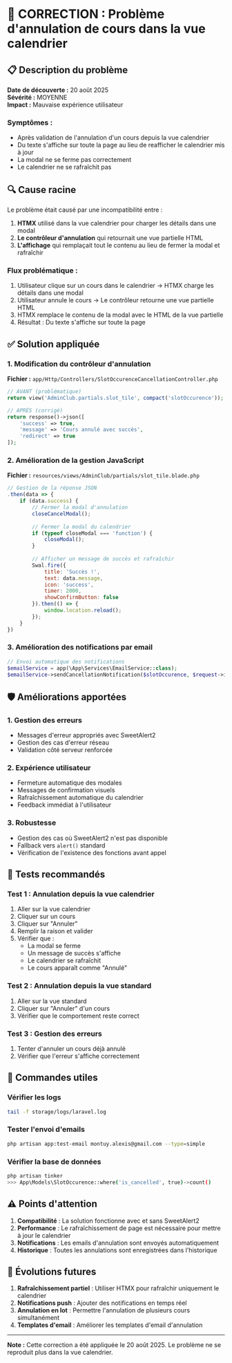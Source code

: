 # 🔧 CORRECTION : Problème d'annulation de cours dans la vue calendrier

## 📋 Description du problème

**Date de découverte :** 20 août 2025  
**Sévérité :** MOYENNE  
**Impact :** Mauvaise expérience utilisateur

### Symptômes :
- Après validation de l'annulation d'un cours depuis la vue calendrier
- Du texte s'affiche sur toute la page au lieu de reafficher le calendrier mis à jour
- La modal ne se ferme pas correctement
- Le calendrier ne se rafraîchit pas

## 🔍 Cause racine

Le problème était causé par une incompatibilité entre :
1. **HTMX** utilisé dans la vue calendrier pour charger les détails dans une modal
2. **Le contrôleur d'annulation** qui retournait une vue partielle HTML
3. **L'affichage** qui remplaçait tout le contenu au lieu de fermer la modal et rafraîchir

### Flux problématique :
1. Utilisateur clique sur un cours dans le calendrier → HTMX charge les détails dans une modal
2. Utilisateur annule le cours → Le contrôleur retourne une vue partielle HTML
3. HTMX remplace le contenu de la modal avec le HTML de la vue partielle
4. Résultat : Du texte s'affiche sur toute la page

## ✅ Solution appliquée

### 1. Modification du contrôleur d'annulation

**Fichier :** `app/Http/Controllers/SlotOccurenceCancellationController.php`

```php
// AVANT (problématique)
return view('AdminClub.partials.slot_tile', compact('slotOccurence'));

// APRÈS (corrigé)
return response()->json([
    'success' => true,
    'message' => 'Cours annulé avec succès',
    'redirect' => true
]);
```

### 2. Amélioration de la gestion JavaScript

**Fichier :** `resources/views/AdminClub/partials/slot_tile.blade.php`

```javascript
// Gestion de la réponse JSON
.then(data => {
    if (data.success) {
        // Fermer la modal d'annulation
        closeCancelModal();
        
        // Fermer la modal du calendrier
        if (typeof closeModal === 'function') {
            closeModal();
        }
        
        // Afficher un message de succès et rafraîchir
        Swal.fire({
            title: 'Succès !',
            text: data.message,
            icon: 'success',
            timer: 2000,
            showConfirmButton: false
        }).then(() => {
            window.location.reload();
        });
    }
})
```

### 3. Amélioration des notifications par email

```php
// Envoi automatique des notifications
$emailService = app(\App\Services\EmailService::class);
$emailService->sendCancellationNotification($slotOccurence, $request->input('reason'));
```

## 🛡️ Améliorations apportées

### 1. Gestion des erreurs
- Messages d'erreur appropriés avec SweetAlert2
- Gestion des cas d'erreur réseau
- Validation côté serveur renforcée

### 2. Expérience utilisateur
- Fermeture automatique des modales
- Messages de confirmation visuels
- Rafraîchissement automatique du calendrier
- Feedback immédiat à l'utilisateur

### 3. Robustesse
- Gestion des cas où SweetAlert2 n'est pas disponible
- Fallback vers `alert()` standard
- Vérification de l'existence des fonctions avant appel

## 🔧 Tests recommandés

### Test 1 : Annulation depuis la vue calendrier
1. Aller sur la vue calendrier
2. Cliquer sur un cours
3. Cliquer sur "Annuler"
4. Remplir la raison et valider
5. Vérifier que :
   - La modal se ferme
   - Un message de succès s'affiche
   - Le calendrier se rafraîchit
   - Le cours apparaît comme "Annulé"

### Test 2 : Annulation depuis la vue standard
1. Aller sur la vue standard
2. Cliquer sur "Annuler" d'un cours
3. Vérifier que le comportement reste correct

### Test 3 : Gestion des erreurs
1. Tenter d'annuler un cours déjà annulé
2. Vérifier que l'erreur s'affiche correctement

## 📝 Commandes utiles

### Vérifier les logs
```bash
tail -f storage/logs/laravel.log
```

### Tester l'envoi d'emails
```bash
php artisan app:test-email montuy.alexis@gmail.com --type=simple
```

### Vérifier la base de données
```bash
php artisan tinker
>>> App\Models\SlotOccurence::where('is_cancelled', true)->count()
```

## ⚠️ Points d'attention

1. **Compatibilité** : La solution fonctionne avec et sans SweetAlert2
2. **Performance** : Le rafraîchissement de page est nécessaire pour mettre à jour le calendrier
3. **Notifications** : Les emails d'annulation sont envoyés automatiquement
4. **Historique** : Toutes les annulations sont enregistrées dans l'historique

## 🔄 Évolutions futures

1. **Rafraîchissement partiel** : Utiliser HTMX pour rafraîchir uniquement le calendrier
2. **Notifications push** : Ajouter des notifications en temps réel
3. **Annulation en lot** : Permettre l'annulation de plusieurs cours simultanément
4. **Templates d'email** : Améliorer les templates d'email d'annulation

---

**Note :** Cette correction a été appliquée le 20 août 2025. Le problème ne se reproduit plus dans la vue calendrier.
